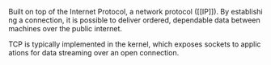 Built on top of the Internet Protocol, a network protocol ([[IP]]). By establishing a connection, it is possible to deliver ordered, dependable data between machines over the public internet. 

TCP is typically implemented in the kernel, which exposes sockets to applications for data streaming over an open connection.